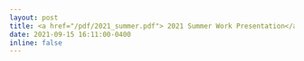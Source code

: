 ```yaml
---
layout: post
title: <a href="/pdf/2021_summer.pdf"> 2021 Summer Work Presentation</a>
date: 2021-09-15 16:11:00-0400
inline: false
---
```


